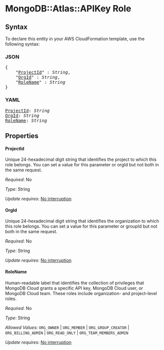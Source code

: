 # MongoDB::Atlas::APIKey Role

## Syntax

To declare this entity in your AWS CloudFormation template, use the following syntax:

### JSON

<pre>
{
    "<a href="#projectid" title="ProjectId">ProjectId</a>" : <i>String</i>,
    "<a href="#orgid" title="OrgId">OrgId</a>" : <i>String</i>,
    "<a href="#rolename" title="RoleName">RoleName</a>" : <i>String</i>
}
</pre>

### YAML

<pre>
<a href="#projectid" title="ProjectId">ProjectId</a>: <i>String</i>
<a href="#orgid" title="OrgId">OrgId</a>: <i>String</i>
<a href="#rolename" title="RoleName">RoleName</a>: <i>String</i>
</pre>

## Properties

#### ProjectId

Unique 24-hexadecimal digit string that identifies the project to which this role belongs. You can set a value for this parameter or orgId but not both in the same request.

_Required_: No

_Type_: String

_Update requires_: [No interruption](https://docs.aws.amazon.com/AWSCloudFormation/latest/UserGuide/using-cfn-updating-stacks-update-behaviors.html#update-no-interrupt)

#### OrgId

Unique 24-hexadecimal digit string that identifies the organization to which this role belongs. You can set a value for this parameter or groupId but not both in the same request.

_Required_: No

_Type_: String

_Update requires_: [No interruption](https://docs.aws.amazon.com/AWSCloudFormation/latest/UserGuide/using-cfn-updating-stacks-update-behaviors.html#update-no-interrupt)

#### RoleName

Human-readable label that identifies the collection of privileges that MongoDB Cloud grants a specific API key, MongoDB Cloud user, or MongoDB Cloud team. These roles include organization- and project-level roles.

_Required_: No

_Type_: String

_Allowed Values_: <code>ORG_OWNER</code> | <code>ORG_MEMBER</code> | <code>ORG_GROUP_CREATOR</code> | <code>ORG_BILLING_ADMIN</code> | <code>ORG_READ_ONLY</code> | <code>ORG_TEAM_MEMBERS_ADMIN</code>

_Update requires_: [No interruption](https://docs.aws.amazon.com/AWSCloudFormation/latest/UserGuide/using-cfn-updating-stacks-update-behaviors.html#update-no-interrupt)


